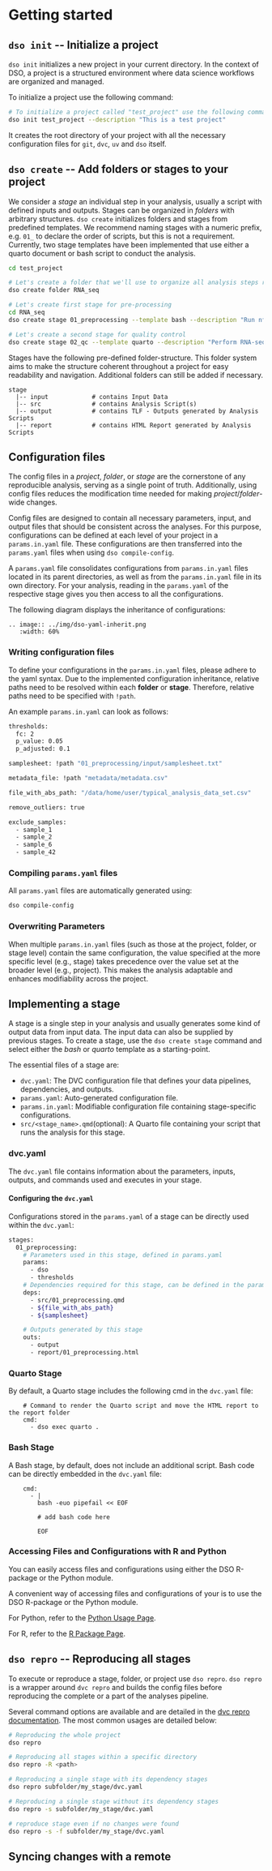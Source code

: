 # Getting started

## `dso init` -- Initialize a project

`dso init` initializes a new project in your current directory. In the context of DSO, a project is a structured environment where data science workflows are organized and managed.

To initialize a project use the following command:

```bash
# To initialize a project called "test_project" use the following command
dso init test_project --description "This is a test project"
```

It creates the root directory of your project with all the necessary configuration files for `git`, `dvc`, `uv` and `dso` itself.

## `dso create` -- Add folders or stages to your project

We consider a _stage_ an individual step in your analysis, usually a script with defined inputs and outputs.
Stages can be organized in _folders_ with arbitrary structures. `dso create` initializes folders and stages
from predefined templates. We recommend naming stages with a numeric prefix, e.g. `01_` to declare the
order of scripts, but this is not a requirement. Currently, two stage templates have been implemented that
use either a quarto document or bash script to conduct the analysis.

```bash
cd test_project

# Let's create a folder that we'll use to organize all analysis steps related to "RNA-seq"
dso create folder RNA_seq

# Let's create first stage for pre-processing
cd RNA_seq
dso create stage 01_preprocessing --template bash --description "Run nf-core/rnaseq"

# Let's create a second stage for quality control
dso create stage 02_qc --template quarto --description "Perform RNA-seq quality control"
```

Stages have the following pre-defined folder-structure. This folder system aims to make the structure coherent throughout a project for easy readability and navigation. Additional folders can still be added if necessary.

```text
stage
  |-- input            # contains Input Data
  |-- src              # contains Analysis Script(s)
  |-- output           # contains TLF - Outputs generated by Analysis Scripts
  |-- report           # contains HTML Report generated by Analysis Scripts
```

## Configuration files

The config files in a _project_, _folder_, or _stage_ are the cornerstone of any reproducible analysis, serving as a single point of truth. Additionally, using config files reduces the modification time needed for making _project_/_folder_-wide changes.

Config files are designed to contain all necessary parameters, input, and output files that should be consistent across the analyses. For this purpose, configurations can be defined at each level of your project in a `params.in.yaml` file. These configurations are then transferred into the `params.yaml` files when using `dso compile-config`.

A `params.yaml` file consolidates configurations from `params.in.yaml` files located in its parent directories, as well as from the `params.in.yaml` file in its own directory. For your analysis, reading in the `params.yaml` of the respective stage gives you then access to all the configurations.

The following diagram displays the inheritance of configurations:

```{eval-rst}
.. image:: ../img/dso-yaml-inherit.png
   :width: 60%
```

### Writing configuration files

To define your configurations in the `params.in.yaml` files, please adhere to the yaml syntax. Due to the implemented configuration inheritance, relative paths need to be resolved within each **folder** or **stage**. Therefore, relative paths need to be specified with `!path`.

An example `params.in.yaml` can look as follows:

```bash
thresholds:
  fc: 2
  p_value: 0.05
  p_adjusted: 0.1

samplesheet: !path "01_preprocessing/input/samplesheet.txt"

metadata_file: !path "metadata/metadata.csv"

file_with_abs_path: "/data/home/user/typical_analysis_data_set.csv"

remove_outliers: true

exclude_samples:
  - sample_1
  - sample_2
  - sample_6
  - sample_42
```

### Compiling `params.yaml` files

All `params.yaml` files are automatically generated using:

```bash
dso compile-config
```

### Overwriting Parameters

When multiple `params.in.yaml` files (such as those at the project, folder, or stage level) contain the same configuration, the value specified at the more specific level (e.g., stage) takes precedence over the value set at the broader level (e.g., project). This makes the analysis adaptable and enhances modifiability across the project.

## Implementing a stage

A stage is a single step in your analysis and usually generates some kind of output data from input data. The input data can also be supplied by previous stages. To create a stage, use the `dso create stage` command and select either the _bash_ or _quarto_ template as a starting-point.

The essential files of a stage are:

-   `dvc.yaml`: The DVC configuration file that defines your data pipelines, dependencies, and outputs.
-   `params.yaml`: Auto-generated configuration file.
-   `params.in.yaml`: Modifiable configuration file containing stage-specific configurations.
-   `src/<stage_name>.qmd`(optional): A Quarto file containing your script that runs the analysis for this stage.

### dvc.yaml

The `dvc.yaml` file contains information about the parameters, inputs, outputs, and commands used and executes in your stage.

#### Configuring the `dvc.yaml`

Configurations stored in the `params.yaml` of a stage can be directly used within the `dvc.yaml`:

```bash
stages:
  01_preprocessing:
    # Parameters used in this stage, defined in params.yaml
    params:
      - dso
      - thresholds
    # Dependencies required for this stage, can be defined in the params.yaml (define with ${...})
    deps:
      - src/01_preprocessing.qmd
      - ${file_with_abs_path}
      - ${samplesheet}

    # Outputs generated by this stage
    outs:
      - output
      - report/01_preprocessing.html
```

### Quarto Stage

By default, a Quarto stage includes the following cmd in the `dvc.yaml` file:

```
    # Command to render the Quarto script and move the HTML report to the report folder
    cmd:
      - dso exec quarto .
```

### Bash Stage

A Bash stage, by default, does not include an additional script. Bash code can be directly embedded in the `dvc.yaml` file:

```
    cmd:
      - |
        bash -euo pipefail << EOF

        # add bash code here

        EOF
```

### Accessing Files and Configurations with R and Python

You can easily access files and configurations using either the DSO R-package or the Python module.

A convenient way of accessing files and configurations of your is to use the DSO R-package or the Python module.

For Python, refer to the [Python Usage Page](python_usage.md).

For R, refer to the [R Package Page](https://boehringer-ingelheim.github.io/dso-r/).

## `dso repro` -- Reproducing all stages

To execute or reproduce a stage, folder, or project use `dso repro`. `dso repro` is a wrapper around `dvc repro` and builds the config files before reproducing the complete or a part of the analyses pipeline.

Several command options are available and are detailed in the [dvc repro documentation](https://dvc.org/doc/command-reference/repro). The most common usages are detailed below:

```bash
# Reproducing the whole project
dso repro

# Reproducing all stages within a specific directory
dso repro -R <path>

# Reproducing a single stage with its dependency stages
dso repro subfolder/my_stage/dvc.yaml

# Reproducing a single stage without its dependency stages
dso repro -s subfolder/my_stage/dvc.yaml

# reproduce stage even if no changes were found
dso repro -s -f subfolder/my_stage/dvc.yaml
```

## Syncing changes with a remote
